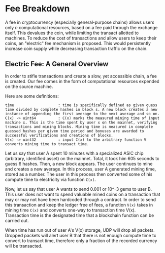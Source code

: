 # Fee Breakdown

A fee in cryptocurrency (especially general-purpose chains) allows users only *n* computational resources, based on a fee paid through the exchange itself. This devalues the coin, while limiting the transact allotted to machines. To reduce the cost of transactions and allow users to keep their coins, an "electric" fee mechanism is proposed. This would persistently increase coin supply while decreasing transaction traffic on the chain.

## Electric Fee: A General Overview

In order to stifle transactions and create a slow, yet accessible chain, a fee is created. Our fee comes in the form of computational resources expended on the source machine.

Here are some definitions:

```
time					: time is specifically defined as given guess time divided by complete hashes in block s. A new block creates a new instance of appending the first average to the next average and so on.
C(x) -> uint64			: C(x) marks the measured mining time of input machine x. This is the time spent by user x on the mainnet, verifying transactions and mining blocks. Mining time is measured in complete guessed hashes per given time period and bonuses are awarded to successful verifications and creations of blocks.
V(x) -> uint32			: input C(x) to the arbitrary function V converts mining time to transact time.
```

Let us say that user A spent 10 minutes with a specialized ASIC chip (arbitrary, identified asset) on the mainnet. Total, it took him 605 seconds to guess 6 hashes. Then, a new block appears. The user continues to mine and creates a new average. In this process, user A generated mining time, stored as a number. The user in this process then converted some of his compute time to electricity via function ```C(x)```.

Now, let us say that user A wants to send 0.001 or 10^-3 gems to user B. This user does not want to spend valuable mined coins on a transaction that may or may not have been hardcoded through a contract. In order to send this transaction and keep the ledger free of fees, a function ```V(x)``` takes in mining time ```C(x)``` and converts one-way to transaction time V(x). Transaction time is the designated time that a blockchain function can be carried out.

When time has run out of user A's V(x) storage, UDP will drop all packets. Dropped packets will alert user B that there is not enough compute time to convert to transact time, therefore only a fraction of the recorded currency will be transacted.
